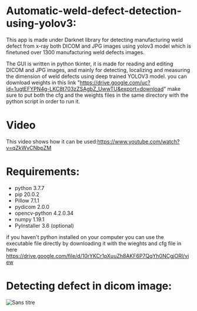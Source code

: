 # Automatic-weld-defect-detection-using-yolov3:
This app is made under Darknet library for detecting manufacturing weld defect from x-ray both DICOM and JPG images using yolov3 model  which is finetuned over 1300 manufacturing weld defects images. 

The GUI is written in python tkinter, it is made for reading and editing DICOM and JPG images, and mainly for detecting, localizing and measuring the dimension of weld defects using deep trained YOLOV3 model.
you can download weights in this link "https://drive.google.com/uc?id=1ugtEFYPN4g-LKC8t703zZSAgbZ_UwwTU&export=download"
make sure to put both the cfg and the weights files in the same directory with the python script in order to run it.
# Video
This video shows how it can be used:https://www.youtube.com/watch?v=qZkWvCNbpZM
# Requirements:

- python 3.7.7
- pip 20.0.2
- Pillow 7.1.1
- pydicom 2.0.0
- opencv-python 4.2.0.34
- numpy 1.19.1
- PyInstaller 3.6 (optional)

if you haven't python installed on your computer you can use the executable file directly by downloading it with the wieghts and cfg file in here https://drive.google.com/file/d/10rYKCr1pXuuZh8AKF6P7QqYh0NCgjORl/view
# Detecting defect in dicom image:
![Sans titre](https://user-images.githubusercontent.com/47951668/88341229-22db9c80-cd35-11ea-9a01-0896f93b60d8.png)
